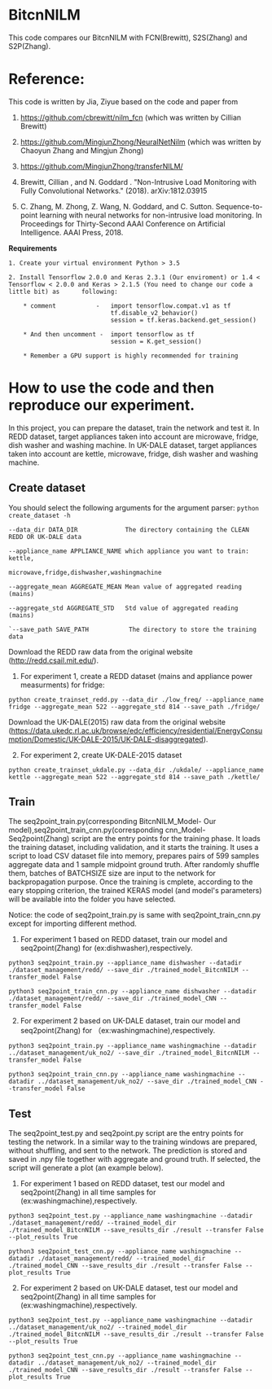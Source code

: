 # BitcnNILM
This code compares our BitcnNILM with FCN(Brewitt), S2S(Zhang) and S2P(Zhang).

# Reference: 
This code is written by Jia, Ziyue based on the code and paper from
1. https://github.com/cbrewitt/nilm_fcn (which was written by Cillian Brewitt)
2. https://github.com/MingjunZhong/NeuralNetNilm (which was written by Chaoyun Zhang and Mingjun Zhong)
3. https://github.com/MingjunZhong/transferNILM/

1. Brewitt, Cillian , and N. Goddard . "Non-Intrusive Load Monitoring with Fully
Convolutional Networks." (2018). arXiv:1812.03915
2. C. Zhang, M. Zhong, Z. Wang, N. Goddard, and C. Sutton. Sequence-to-point learning with neural networks
for non-intrusive load monitoring. In Proceedings for Thirty-Second AAAI Conference on Artificial Intelligence.
AAAI Press, 2018.


**Requirements**

    1. Create your virtual environment Python > 3.5

    2. Install Tensorflow 2.0.0 and Keras 2.3.1 (Our enviroment) or 1.4 < Tensorflow < 2.0.0 and Keras > 2.1.5 (You need to change our code a little bit) as      following:

        * comment           -   import tensorflow.compat.v1 as tf 
                                tf.disable_v2_behavior()
                                session = tf.keras.backend.get_session()

        * And then uncomment -  import tensorflow as tf
                                session = K.get_session()
        
        * Remember a GPU support is highly recommended for training


    
# How to use the code and then reproduce our experiment. 
In this project, you can prepare the dataset, train the network and test it. 
    In REDD dataset, target appliances taken into account are microwave, fridge, dish washer and washing machine.
    In UK-DALE dataset, target appliances taken into account are kettle, microwave, fridge, dish washer and washing machine.
## **Create dataset**
You should select the following arguments for the argument parser:
`python create_dataset -h`

```
--data_dir DATA_DIR             The directory containing the CLEAN REDD OR UK-DALE data

--appliance_name APPLIANCE_NAME which appliance you want to train: kettle,
                                microwave,fridge,dishwasher,washingmachine

--aggregate_mean AGGREGATE_MEAN Mean value of aggregated reading (mains)

--aggregate_std AGGREGATE_STD   Std value of aggregated reading (mains)

`--save_path SAVE_PATH           The directory to store the training data
```

Download the REDD raw data from the original website (http://redd.csail.mit.edu/).

1. For experiment 1, create a REDD dataset (mains and appliance power measurments) for fridge:

`python create_trainset_redd.py --data_dir ./low_freq/ --appliance_name fridge --aggregate_mean 522 --aggregate_std 814 --save_path ./fridge/ `


 
Download the UK-DALE(2015) raw data from the original website (https://data.ukedc.rl.ac.uk/browse/edc/efficiency/residential/EnergyConsumption/Domestic/UK-DALE-2015/UK-DALE-disaggregated). 

2. For experiment 2, create UK-DALE-2015 dataset

`python create_trainset_ukdale.py --data_dir ./ukdale/ --appliance_name kettle --aggregate_mean 522 --aggregate_std 814 --save_path ./kettle/`





## **Train**
The seq2point_train.py(corresponding BitcnNILM_Model- Our model),seq2point_train_cnn.py(corresponding cnn_Model-Seq2point(Zhang) script are the entry points for the training phase. It loads the training dataset, including validation, and it starts the training.
It uses a script to load CSV dataset file into memory, prepares pairs of 599 samples aggregate data and 1 sample midpoint ground truth.
After randomly shuffle them, batches of BATCHSIZE size are input to the network for backpropagation purpose.
Once the training is cmplete, according to the eary stopping criterion, the trained KERAS model (and model's parameters) will be available into the folder you have selected.

Notice: the code of seq2point_train.py is same with seq2point_train_cnn.py except for importing different method. 

1. For experiment 1 based on REDD dataset, train our model and seq2point(Zhang) for (ex:dishwasher),respectively.

`python3 seq2point_train.py --appliance_name dishwasher --datadir ./dataset_management/redd/ --save_dir ./trained_model_BitcnNILM --transfer_model False`

`python3 seq2point_train_cnn.py --appliance_name dishwasher --datadir ./dataset_management/redd/ --save_dir ./trained_model_CNN --transfer_model False`

2. For experiment 2 based on UK-DALE dataset, train our model and seq2point(Zhang) for （ex:washingmachine),respectively.

`python3 seq2point_train.py --appliance_name washingmachine --datadir ../dataset_management/uk_no2/ --save_dir ./trained_model_BitcnNILM --transfer_model False`

`python3 seq2point_train_cnn.py --appliance_name washingmachine --datadir ../dataset_management/uk_no2/ --save_dir ./trained_model_CNN --transfer_model False`

## **Test**
The seq2point_test.py and seq2point.py script are the entry points for testing the network. In a similar way to the training windows are prepared, without shuffling, and sent to the network.
The prediction is stored and saved in .npy file together with aggregate and ground truth. If selected, the script will generate a plot (an example below).

1. For experiment 1 based on REDD dataset, test our model and seq2point(Zhang) in all time samples for (ex:washingmachine),respectively.

`python3 seq2point_test.py --appliance_name washingmachine --datadir ./dataset_management/redd/ --trained_model_dir ./trained_model_BitcnNILM --save_results_dir ./result --transfer False --plot_results True`

`python3 seq2point_test_cnn.py --appliance_name washingmachine --datadir ./dataset_management/redd/ --trained_model_dir ./trained_model_CNN --save_results_dir ./result --transfer False --plot_results True`

2. For experiment 2 based on UK-DALE dataset, test our model and seq2point(Zhang) in all time samples for (ex:washingmachine),respectively.

`python3 seq2point_test.py --appliance_name washingmachine --datadir ../dataset_management/uk_no2/ --trained_model_dir ./trained_model_BitcnNILM --save_results_dir ./result --transfer False --plot_results True`

`python3 seq2point_test_cnn.py --appliance_name washingmachine --datadir ../dataset_management/uk_no2/ --trained_model_dir ./trained_model_CNN --save_results_dir ./result --transfer False --plot_results True`


